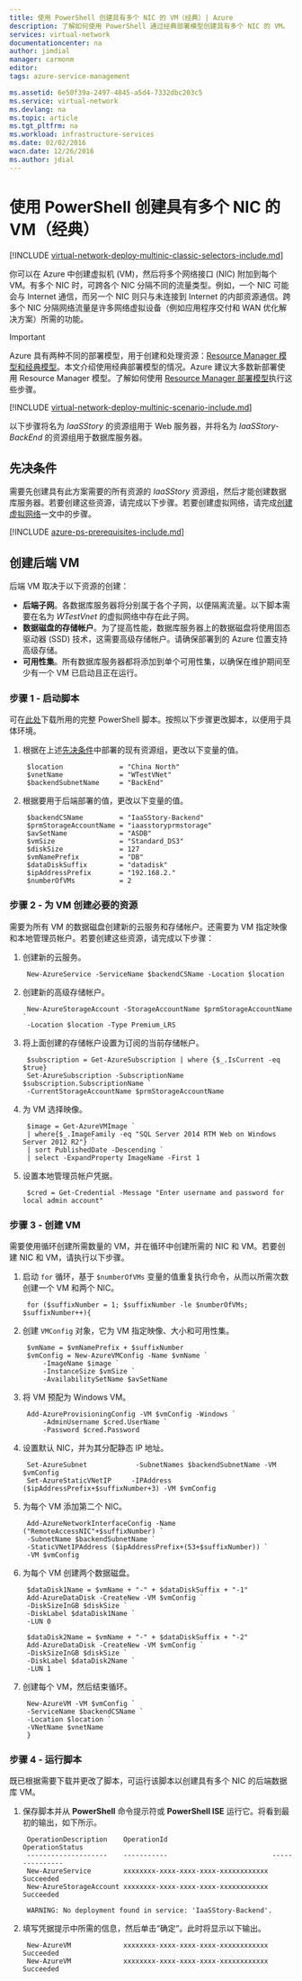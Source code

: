 ```yaml
---
title: 使用 PowerShell 创建具有多个 NIC 的 VM（经典）| Azure
description: 了解如何使用 PowerShell 通过经典部署模型创建具有多个 NIC 的 VM。
services: virtual-network
documentationcenter: na
author: jimdial
manager: carmonm
editor: 
tags: azure-service-management

ms.assetid: 6e50f39a-2497-4845-a5d4-7332dbc203c5
ms.service: virtual-network
ms.devlang: na
ms.topic: article
ms.tgt_pltfrm: na
ms.workload: infrastructure-services
ms.date: 02/02/2016
wacn.date: 12/26/2016
ms.author: jdial
---
```


# 使用 PowerShell 创建具有多个 NIC 的 VM（经典）

[!INCLUDE [virtual-network-deploy-multinic-classic-selectors-include.md](../../includes/virtual-network-deploy-multinic-classic-selectors-include.md)]

你可以在 Azure 中创建虚拟机 (VM)，然后将多个网络接口 (NIC) 附加到每个 VM。有多个 NIC 时，可跨各个 NIC 分隔不同的流量类型。例如，一个 NIC 可能会与 Internet 通信，而另一个 NIC 则只与未连接到 Internet 的内部资源通信。跨多个 NIC 分隔网络流量是许多网络虚拟设备（例如应用程序交付和 WAN 优化解决方案）所需的功能。

> [!IMPORTANT]
Azure 具有两种不同的部署模型，用于创建和处理资源：[Resource Manager 模型和经典模型](../azure-resource-manager/resource-manager-deployment-model.md)。本文介绍使用经典部署模型的情况。Azure 建议大多数新部署使用 Resource Manager 模型。了解如何使用 [Resource Manager 部署模型](./virtual-network-deploy-multinic-arm-ps.md)执行这些步骤。

[!INCLUDE [virtual-network-deploy-multinic-scenario-include.md](../../includes/virtual-network-deploy-multinic-scenario-include.md)]

以下步骤将名为 *IaaSStory* 的资源组用于 Web 服务器，并将名为 *IaaSStory-BackEnd* 的资源组用于数据库服务器。

## <a name="Prerequisites"></a> 先决条件

需要先创建具有此方案需要的所有资源的 *IaaSStory* 资源组，然后才能创建数据库服务器。若要创建这些资源，请完成以下步骤。若要创建虚拟网络，请完成[创建虚拟网络](./virtual-networks-create-vnet-classic-netcfg-ps.md)一文中的步骤。

[!INCLUDE [azure-ps-prerequisites-include.md](../../includes/azure-ps-prerequisites-include.md)]

## 创建后端 VM
后端 VM 取决于以下资源的创建：

* **后端子网**。各数据库服务器将分别属于各个子网，以便隔离流量。以下脚本需要在名为 *WTestVnet* 的虚拟网络中存在此子网。
* **数据磁盘的存储帐户**。为了提高性能，数据库服务器上的数据磁盘将使用固态驱动器 (SSD) 技术，这需要高级存储帐户。请确保部署到的 Azure 位置支持高级存储。
* **可用性集**。所有数据库服务器都将添加到单个可用性集，以确保在维护期间至少有一个 VM 已启动且正在运行。

### 步骤 1 - 启动脚本
可在[此处](https://raw.githubusercontent.com/Azure/azure-quickstart-templates/master/IaaS-Story/11-MultiNIC/classic/virtual-network-deploy-multinic-classic-ps.ps1)下载所用的完整 PowerShell 脚本。按照以下步骤更改脚本，以便用于具体环境。

1. 根据在上述[先决条件](#Prerequisites)中部署的现有资源组，更改以下变量的值。

        $location              = "China North"
        $vnetName              = "WTestVNet"
        $backendSubnetName     = "BackEnd"

2. 根据要用于后端部署的值，更改以下变量的值。

        $backendCSName         = "IaaSStory-Backend"
        $prmStorageAccountName = "iaasstoryprmstorage"
        $avSetName             = "ASDB"
        $vmSize                = "Standard_DS3"
        $diskSize              = 127
        $vmNamePrefix          = "DB"
        $dataDiskSuffix        = "datadisk"
        $ipAddressPrefix       = "192.168.2."
        $numberOfVMs           = 2

### 步骤 2 - 为 VM 创建必要的资源
需要为所有 VM 的数据磁盘创建新的云服务和存储帐户。还需要为 VM 指定映像和本地管理员帐户。若要创建这些资源，请完成以下步骤：

1. 创建新的云服务。

        New-AzureService -ServiceName $backendCSName -Location $location

2. 创建新的高级存储帐户。

        New-AzureStorageAccount -StorageAccountName $prmStorageAccountName `
        -Location $location -Type Premium_LRS

3. 将上面创建的存储帐户设置为订阅的当前存储帐户。

        $subscription = Get-AzureSubscription | where {$_.IsCurrent -eq $true}  
        Set-AzureSubscription -SubscriptionName $subscription.SubscriptionName `
        -CurrentStorageAccountName $prmStorageAccountName

4. 为 VM 选择映像。

        $image = Get-AzureVMImage `
        | where{$_.ImageFamily -eq "SQL Server 2014 RTM Web on Windows Server 2012 R2"} `
        | sort PublishedDate -Descending `
        | select -ExpandProperty ImageName -First 1

5. 设置本地管理员帐户凭据。

        $cred = Get-Credential -Message "Enter username and password for local admin account"

### 步骤 3 - 创建 VM
需要使用循环创建所需数量的 VM，并在循环中创建所需的 NIC 和 VM。若要创建 NIC 和 VM，请执行以下步骤。

1. 启动 `for` 循环，基于 `$numberOfVMs` 变量的值重复执行命令，从而以所需次数创建一个 VM 和两个 NIC。

        for ($suffixNumber = 1; $suffixNumber -le $numberOfVMs; $suffixNumber++){

2. 创建 `VMConfig` 对象，它为 VM 指定映像、大小和可用性集。

        $vmName = $vmNamePrefix + $suffixNumber
        $vmConfig = New-AzureVMConfig -Name $vmName `
            -ImageName $image `
            -InstanceSize $vmSize `
            -AvailabilitySetName $avSetName

3. 将 VM 预配为 Windows VM。

        Add-AzureProvisioningConfig -VM $vmConfig -Windows `
            -AdminUsername $cred.UserName `
            -Password $cred.Password

4. 设置默认 NIC，并为其分配静态 IP 地址。

        Set-AzureSubnet            -SubnetNames $backendSubnetName -VM $vmConfig
        Set-AzureStaticVNetIP     -IPAddress ($ipAddressPrefix+$suffixNumber+3) -VM $vmConfig

5. 为每个 VM 添加第二个 NIC。

        Add-AzureNetworkInterfaceConfig -Name ("RemoteAccessNIC"+$suffixNumber) `
        -SubnetName $backendSubnetName `
        -StaticVNetIPAddress ($ipAddressPrefix+(53+$suffixNumber)) `
        -VM $vmConfig

6. 为每个 VM 创建两个数据磁盘。

        $dataDisk1Name = $vmName + "-" + $dataDiskSuffix + "-1"    
        Add-AzureDataDisk -CreateNew -VM $vmConfig `
        -DiskSizeInGB $diskSize `
        -DiskLabel $dataDisk1Name `
        -LUN 0

        $dataDisk2Name = $vmName + "-" + $dataDiskSuffix + "-2"   
        Add-AzureDataDisk -CreateNew -VM $vmConfig `
        -DiskSizeInGB $diskSize `
        -DiskLabel $dataDisk2Name `
        -LUN 1

7. 创建每个 VM，然后结束循环。

        New-AzureVM -VM $vmConfig `
        -ServiceName $backendCSName `
        -Location $location `
        -VNetName $vnetName
        }

### 步骤 4 - 运行脚本
既已根据需要下载并更改了脚本，可运行该脚本以创建具有多个 NIC 的后端数据库 VM。

1. 保存脚本并从 **PowerShell** 命令提示符或 **PowerShell ISE** 运行它。将看到最初的输出，如下所示。

        OperationDescription    OperationId                          OperationStatus
        --------------------    -----------                          ---------------
        New-AzureService        xxxxxxxx-xxxx-xxxx-xxxx-xxxxxxxxxxxx Succeeded      
        New-AzureStorageAccount xxxxxxxx-xxxx-xxxx-xxxx-xxxxxxxxxxxx Succeeded      

        WARNING: No deployment found in service: 'IaaSStory-Backend'.
2. 填写凭据提示中所需的信息，然后单击“确定”。此时将显示以下输出。

        New-AzureVM             xxxxxxxx-xxxx-xxxx-xxxx-xxxxxxxxxxxx Succeeded
        New-AzureVM             xxxxxxxx-xxxx-xxxx-xxxx-xxxxxxxxxxxx Succeeded

<!---HONumber=Mooncake_1219_2016-->